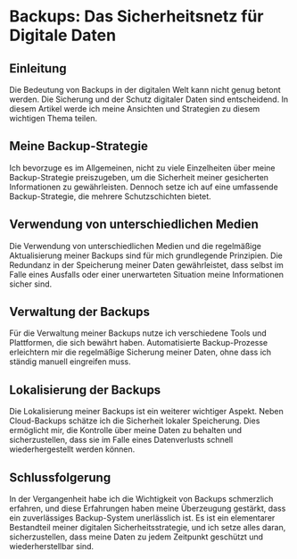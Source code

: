 # Backups: Das Sicherheitsnetz für Digitale Daten

## Einleitung

Die Bedeutung von Backups in der digitalen Welt kann nicht genug betont werden. Die Sicherung und der Schutz digitaler Daten sind entscheidend. In diesem Artikel werde ich meine Ansichten und Strategien zu diesem wichtigen Thema teilen.

## Meine Backup-Strategie

Ich bevorzuge es im Allgemeinen, nicht zu viele Einzelheiten über meine Backup-Strategie preiszugeben, um die Sicherheit meiner gesicherten Informationen zu gewährleisten. Dennoch setze ich auf eine umfassende Backup-Strategie, die mehrere Schutzschichten bietet.

## Verwendung von unterschiedlichen Medien

Die Verwendung von unterschiedlichen Medien und die regelmäßige Aktualisierung meiner Backups sind für mich grundlegende Prinzipien. Die Redundanz in der Speicherung meiner Daten gewährleistet, dass selbst im Falle eines Ausfalls oder einer unerwarteten Situation meine Informationen sicher sind.

## Verwaltung der Backups

Für die Verwaltung meiner Backups nutze ich verschiedene Tools und Plattformen, die sich bewährt haben. Automatisierte Backup-Prozesse erleichtern mir die regelmäßige Sicherung meiner Daten, ohne dass ich ständig manuell eingreifen muss.

## Lokalisierung der Backups

Die Lokalisierung meiner Backups ist ein weiterer wichtiger Aspekt. Neben Cloud-Backups schätze ich die Sicherheit lokaler Speicherung. Dies ermöglicht mir, die Kontrolle über meine Daten zu behalten und sicherzustellen, dass sie im Falle eines Datenverlusts schnell wiederhergestellt werden können.

## Schlussfolgerung

In der Vergangenheit habe ich die Wichtigkeit von Backups schmerzlich erfahren, und diese Erfahrungen haben meine Überzeugung gestärkt, dass ein zuverlässiges Backup-System unerlässlich ist. Es ist ein elementarer Bestandteil meiner digitalen Sicherheitsstrategie, und ich setze alles daran, sicherzustellen, dass meine Daten zu jedem Zeitpunkt geschützt und wiederherstellbar sind.